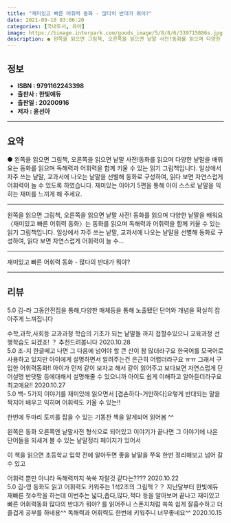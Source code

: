 ```yaml
---
title: "재미있고 빠른 어휘력 동화 - 많다의 반대가 뭐야?"
date: 2021-09-10 03:06:20
categories: [국내도서, 유아]
image: https://bimage.interpark.com/goods_image/5/8/8/6/339715886s.jpg
description: ● 왼쪽을 읽으면 그림책, 오른쪽을 읽으면 낱말 사전!동화를 읽으며 다양한 낱말을 배워요는 동화를 읽으며 독해력과 어휘력을 함께 키울 수 있는 읽기 그림책입니다. 일상에서 자주 쓰는 낱말, 교과서에 나오는 낱말을 선별해 동화로 구성하여, 읽다 보면 자연스럽게 어휘력이 늘 수 있도록 하
---
```


## **정보**

- **ISBN : 9791162243398**
- **출판사 : 한빛에듀**
- **출판일 : 20200916**
- **저자 : 윤선아**

------



## **요약**

●  왼쪽을 읽으면 그림책, 오른쪽을 읽으면 낱말 사전!동화를 읽으며 다양한 낱말을 배워요는 동화를 읽으며 독해력과 어휘력을 함께 키울 수 있는 읽기 그림책입니다. 일상에서 자주 쓰는 낱말, 교과서에 나오는 낱말을 선별해 동화로 구성하여, 읽다 보면 자연스럽게 어휘력이 늘 수 있도록 하였습니다. 재미있는 이야기 5편을 통해 아이 스스로 낱말을 익히는 재미를 느끼게 해 주세요.

------

왼쪽을 읽으면 그림책, 오른쪽을 읽으면 낱말 사전!
동화를 읽으며 다양한 낱말을 배워요〈재미있고 빠른 어휘력 동화〉는 동화를 읽으며 독해력과 어휘력을 함께 키울 수 있는 읽기 그림책입니다. 일상에서 자주 쓰는 낱말, 교과서에 나오는 낱말을 선별해 동화로 구성하여, 읽다 보면 자연스럽게 어휘력이 늘 수... 

------


재미있고 빠른 어휘력 동화 - 많다의 반대가 뭐야? 

------


## **리뷰** 

5.0 김-라 그동안전집을 통해,다양한 매체등을 통해 
노출됐던 단어와 개념을 확실히 잡아주게
느껴집니다

수학,과학,사회등 교과과정 학습의 기초가 되는 낱말들
까지 접할수있으니 교육과정 선행학습도 되겠죠! 
？
추천드려봅니다 2020.10.28 <br/>5.0 조-지 한글떼고 나면 그 다음에 넘어야 할 큰 산이 참 많더라구요 한국어를 모국어로 사용하고 있지만 아이에게 설명하면서 알려주는건 은근히 어렵더라구요 ㅠㅠ 그래서 구입한 어휘력동화!! 아이가 먼저 같이 보자고 해서 같이 읽어주고 보다보면 자연스럽게 단어설명 반댓말 등에대해서 설명해줄 수 있으니까 아이도 쉽게 이해하고 알아듣더라구요 최고에요!! 2020.10.27 <br/>5.0 백- 5가지 이야기를 재미있에 읽으면서
[겸손하다-거만하다]요렇게 
반대되는 말을 짝지어 배우고 익히며
어휘력도 키울 수 있는!!

한번에 두마리 토끼를 잡을 수 있는
기똥찬 책을 알게되어 읽어봄 ^^

왼쪽은 동화 오른쪽엔 낱말사전 형식으로 되어있고
이야기가 끝나면 
그 이야기에 나온 단어들을 되새겨 볼 수 있는 
낱말정리 페이지가 있어서

이 책을 읽으면 
초등학교 입학 전에 알아두면 좋을 낱말을 
쭈욱 한번 정리해보고 넘어 갈 수 있고

어휘력 뿐만 아니라 독해력까지 
쑥쑥 자랄것 같다는????  2020.10.22 <br/>5.0 김-영 동화도 읽고 어휘력도 키워주는 1석2조의 그림책？？
지난달부터 한빛에듀 재빠른 첫수학을 하는데
이번주는 넓다,좁다,많다,적다 등을 알아보며 끝나고 재미있고 빠른 어휘력동화 많다의 반대가 뭐야? 를 읽어주니 스폰지처럼 쏙쏙 쉽게 잘흡수하고 더즐겁게 공부를 하네용^^
독해력과 어휘력도 한번에 키워주니 너무좋네요^^ 2020.10.15 <br/>